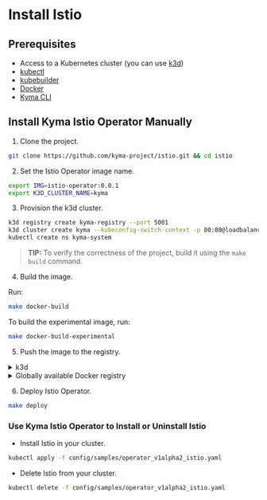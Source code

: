 # Install Istio

## Prerequisites

- Access to a Kubernetes cluster (you can use [k3d](https://k3d.io/v5.5.1/))
- [kubectl](https://kubernetes.io/docs/tasks/tools/)
- [kubebuilder](https://book.kubebuilder.io/)
- [Docker](https://www.docker.com)
- [Kyma CLI](https://github.com/kyma-project/cli/blob/main/README.md#installation)

## Install Kyma Istio Operator Manually

1. Clone the project.

```bash
git clone https://github.com/kyma-project/istio.git && cd istio
```

2. Set the Istio Operator image name.

```bash
export IMG=istio-operator:0.0.1
export K3D_CLUSTER_NAME=kyma
```

3. Provision the k3d cluster.

```bash
k3d registry create kyma-registry --port 5001
k3d cluster create kyma --kubeconfig-switch-context -p 80:80@loadbalancer -p 443:443@loadbalancer --registry-use kyma-registry
kubectl create ns kyma-system
```
>**TIP:** To verify the correctness of the project, build it using the `make build` command.

4. Build the image.

Run:
```bash
make docker-build
```

To build the experimental image, run:
```bash
make docker-build-experimental
```

5. Push the image to the registry.

<div tabs name="Push image" group="istio-operator-installation">
  <details>
  <summary label="k3d">
  k3d
  </summary>

   ```bash
   k3d image import $IMG -c $K3D_CLUSTER_NAME
   ```

  </details>
  <details>
  <summary label="Docker registry">
  Globally available Docker registry
  </summary>

   ```bash
   make docker-push
   ```

  </details>
</div>

6. Deploy Istio Operator.

```bash
make deploy
```

### Use Kyma Istio Operator to Install or Uninstall Istio

- Install Istio in your cluster.

```bash
kubectl apply -f config/samples/operator_v1alpha2_istio.yaml
```

- Delete Istio from your cluster.

```bash
kubectl delete -f config/samples/operator_v1alpha2_istio.yaml
```
